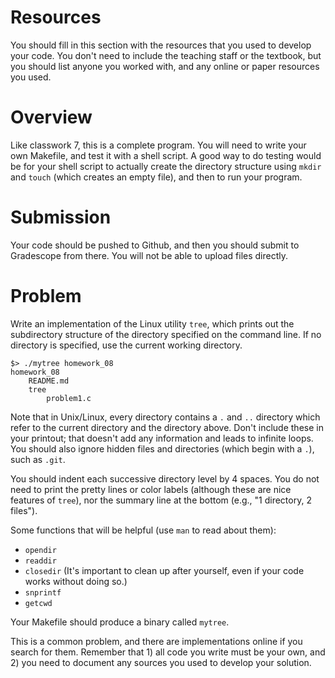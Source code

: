 # Resources
You should fill in this section with the resources that you used to develop your code.  You don't need to include the teaching staff or the textbook, but you should list anyone you worked with, and any online or paper resources you used.

# Overview
Like classwork 7, this is a complete program.  You will need to write your own Makefile, and test it with a shell script.  A good way to do testing would be for your shell script to actually create the directory structure using `mkdir` and `touch` (which creates an empty file), and then to run your program.

# Submission
Your code should be pushed to Github, and then you should submit to Gradescope from there.  You will not be able to upload files directly.

# Problem
Write an implementation of the Linux utility `tree`, which prints out the subdirectory structure of the directory specified on the command line.  If no directory is specified, use the current working directory.

    $> ./mytree homework_08
    homework_08
        README.md
        tree
            problem1.c

Note that in Unix/Linux, every directory contains a `.` and `..` directory which refer to the current directory and the directory above.  Don't include these in your printout; that doesn't add any information and leads to infinite loops.
You should also ignore hidden files and directories (which begin with a `.`), such as `.git`.

You should indent each successive directory level by 4 spaces.
You do not need to print the pretty lines or color labels (although these are nice features of `tree`), nor the summary line at the bottom (e.g., "1 directory, 2 files").

Some functions that will be helpful (use `man` to read about them):
* `opendir`
* `readdir`
* `closedir` (It's important to clean up after yourself, even if your code works without doing so.)
* `snprintf`
* `getcwd`

Your Makefile should produce a binary called `mytree`.

This is a common problem, and there are implementations online if you search for them.  Remember that 1) all code you write must be your own, and 2) you need to document any sources you used to develop your solution.

